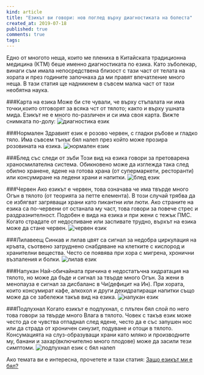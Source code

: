 ```yaml
---
kind: article
title: "Езикът ви говори: нов поглед върху диагностиката на болеста"
created_at: 2019-07-18
published: true
comments: true
tags:
--- 
```


Едно от многото неща, които ме плениха в Китайската традиционна медицина (КТМ) беше именно диагностиката по езика. Като зъболекар, винаги съм имала непосредствена близост с тази част от телата на хората и през годините започнаха да ми правят впечатление много неща. В тази статия ще надникнем в съвсем малка част от тази необятна наука.<br />

###Карта на езика
Може би сте чували, че върху стъпалата ни има точки,които отговорят за всяка чст от тялото; както и върху ушната мида. Езикът не е много по-различен и си има своя карта. Вижте снимката по-долу:
![диагностика език](/images/posts/tonguemap.jpg)

<!-- more -->

###Нормален
Здравият език е розово червен, с гладки ръбове и гладко тяло. Има съвсем тънък бял налеп през който може прозира розовината на езика.
![нормален език](/images/posts/tongue1.jpg)

###Блед със следи от зъби
Този вид на езика говори за претоварена храносмилателна система. Обикновено може да изглежда така след обилно хранене, ядене на готова храна (от супермаркети, ресторанти) или консумиране на ледени храни и напитки.
![блед език](/images/posts/tongue2.jpg)

###Червен
Ако езикът е червен, това означава че има твърде много Огън в тялото (от теорията за петте елемента). В този случай трябва да се избягват загряващи храни като пикантни или люти. Ако страните на езика са по-червени от останала му част, това говори за повече стрес и раздразнителност. Подобен е вида на езика и при жени с тежък ПМС. Когато страдате от недоспиване или заспивате трудно, върхът на езика може да стане червен.
![червен език](/images/posts/tongue3.jpg)

###Лилавеещ
Синкав и лилав цвят са сигнал за недобра циркулация на кръвта, съотвено затруднено снабдяване на клетките с кислород и хранителни вещества. Често се появява при хора с мигрена, хронични възпаления и болки.
![лилав език](/images/posts/tongue4.jpg)

###Напукан
Най-обичайната причина е недостатъчна хидратация на тялото, но може да бъде и сигнал за твърде много Огън. За жени в менопауза е сигнал за дисбаланс в Чи(дефицит на Ин). При хората, които консумират кафе, алкохол и други дехидратиращи напитки също може да се забележи такъв вид на езика.
![напукан език](/images/posts/tongue5.jpg)

###Подпухнал
Когато езикът е подпухнал, с плътен бял слой по него това говори за твърде много Влага в тялото. Човек с такъв език може често да се чувства отпаднал след ядене, често да е със запушен нос или да страда от хроничен синузит, подуване и отоци в тялото. Консумацията на слуз-образуващи храни като мляко и производните му, банани и захар(включително много плодове) може да засили тези симптоми.
![подпухнал език с бял налеп](/images/posts/tongue6.jpg)

Ако темата ви е интересна, прочетете и тази статия: [Защо езикът ми е бял?](https://bezkaries.com/blog/2017-01-31-бял-език/)
